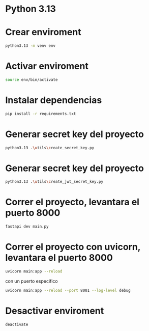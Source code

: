 # Python 3.13

# Crear enviroment
```bash 
python3.13 -m venv env
```

# Activar enviroment
```bash
source env/bin/activate
```

# Instalar dependencias
```bash
pip install -r requirements.txt
```

# Generar secret key del proyecto
```bash
python3.13 .\utils\create_secret_key.py
```

# Generar secret key del proyecto
```bash
python3.13 .\utils\create_jwt_secret_key.py
```

# Correr el proyecto, levantara el puerto 8000
```bash
fastapi dev main.py
```

# Correr el proyecto con uvicorn, levantara el puerto 8000
```bash
uvicorn main:app --reload
```

con un puerto especifico
```bash
uvicorn main:app --reload --port 8001 --log-level debug
```


# Desactivar enviroment
```bash
deactivate
```